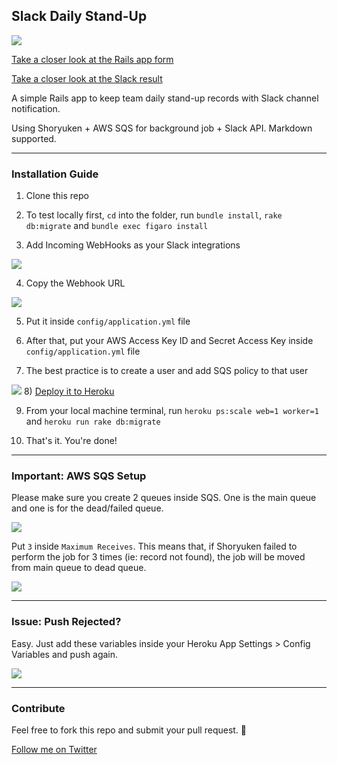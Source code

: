 ## Slack Daily Stand-Up

![](http://i.imgur.com/hXidFGA.gif)

[Take a closer look at the Rails app form](http://i.imgur.com/MqijkBX.png)

[Take a closer look at the Slack result](http://i.imgur.com/Dk9a7B0.png)

A simple Rails app to keep team daily stand-up records with Slack channel notification.

Using Shoryuken + AWS SQS for background job + Slack API. Markdown supported.

---

### Installation Guide

1) Clone this repo

2) To test locally first, `cd` into the folder, run `bundle install`, `rake db:migrate` and `bundle exec figaro install`

3) Add Incoming WebHooks as your Slack integrations

![](http://i.imgur.com/kYBzYCH.png)

4) Copy the Webhook URL

![](http://i.imgur.com/zmLXRSR.jpg)

5) Put it inside `config/application.yml` file

6) After that, put your AWS Access Key ID and Secret Access Key inside `config/application.yml` file

7) The best practice is to create a user and add SQS policy to that user

![](http://i.imgur.com/mufFLVr.jpg)
8) [Deploy it to Heroku](https://devcenter.heroku.com/articles/getting-started-with-rails5)

9) From your local machine terminal, run `heroku ps:scale web=1 worker=1` and `heroku run rake db:migrate`

10) That's it. You're done!

---

### Important: AWS SQS Setup

Please make sure you create 2 queues inside SQS. One is the main queue and one is for the dead/failed queue.

![](http://i.imgur.com/QufWdEc.jpg)

Put `3` inside `Maximum Receives`. This means that, if Shoryuken failed to perform the job for 3 times (ie: record not found), the job will be moved from main queue to dead queue.

![](http://i.imgur.com/UR5PRwM.jpg)

---

### Issue: Push Rejected?

Easy. Just add these variables inside your Heroku App Settings > Config Variables and push again.

![](http://i.imgur.com/eoxUBwY.jpg)

---

### Contribute

Feel free to fork this repo and submit your pull request. :muscle:

[Follow me on Twitter](http://twitter.com/zulhhandyplast)
